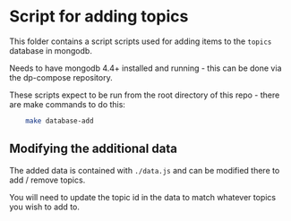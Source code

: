 # Script for adding topics

This folder contains a script scripts used for adding items to the `topics` database in mongodb.

Needs to have mongodb 4.4+ installed and running - this can be done via the dp-compose repository.

These scripts expect to be run from the root directory of this repo - there are make commands to do this:

```sh
    make database-add
```

## Modifying the additional data

The added data is contained with `./data.js` and can be modified there to add / remove topics.

You will need to update the topic id in the data to match whatever topics you wish to add to.
